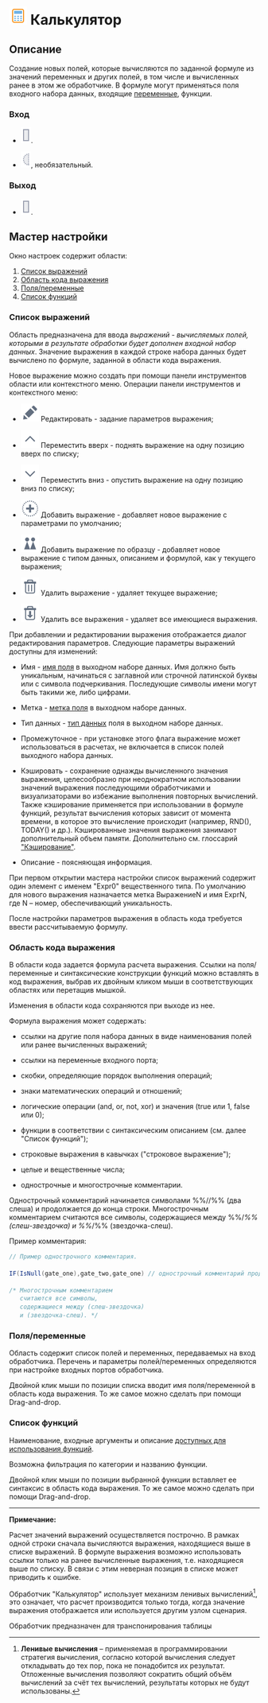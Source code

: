 # ![ ](../../media/app/icons/component-18/component-default-20.svg) Калькулятор

## Описание

Создание новых полей, которые вычисляются по заданной формуле из значений переменных и других полей, в том числе и вычисленных ранее в этом же обработчике. В формуле могут применяться поля входного набора данных, входящие [переменные](../../scenario/variables/README.md), функции.

### Вход

* ![](../../media/app/icons/ports/table-inactive.svg).

* ![](../../media/app/icons/ports/optional-input-variable-inactive.svg), необязательный.

### Выход

* ![](../../media/app/icons/ports/table-inactive.svg).

## Мастер настройки

Окно настроек содержит области:

 1. [Список выражений](#список_выражений)
 2. [Область кода выражения](#область_кода_выражения)
 3. [Поля/переменные](#поляпеременные)
 4. [Список функций](#список_функций)

### Список выражений

Область предназначена для ввода *выражений - вычисляемых полей, которыми в результате обработки будет дополнен входной набор данных*. Значение выражения в каждой строке набора данных будет вычислено по формуле, заданной в области кода выражения.

Новое выражение можно создать при помощи панели инструментов области или контекстного меню. Операции панели инструментов и контекстного меню:

* ![](../../media/app/icons/toolbar-18/toolbar-18-28.svg) Редактировать - задание параметров выражения;

* ![](../../media/app/icons/toolbar-18/toolbar-18-21.svg) Переместить вверх - поднять выражение на одну позицию вверх по списку;

* ![](../../media/app/icons/toolbar-18/toolbar-18-20.svg) Переместить вниз - опустить выражение на одну позицию вниз по списку;

* ![](../../media/app/icons/toolbar-18/toolbar-18-27.svg) Добавить выражение - добавляет новое выражение с параметрами по умолчанию;

* ![](../../media/app/icons/toolbar-18/toolbar-18-112.svg) Добавить выражение по образцу - добавляет новое выражение с типом данных, описанием и формулой, как у текущего выражения;

* ![](../../media/app/icons/toolbar-18/toolbar-18-8.svg) Удалить выражение - удаляет текущее выражение;

* ![](../../media/app/icons/toolbar-18/toolbar-18-127.svg) Удалить все выражения - удаляет все имеющиеся выражения.

При добавлении и редактировании выражения отображается диалог редактирования параметров. Следующие параметры выражений доступны для изменений:

* Имя - [имя поля](../../data/datasetfieldoptions.md) в выходном наборе данных. Имя должно быть уникальным, начинаться с заглавной или строчной латинской буквы или с символа подчеркивания. Последующие символы имени могут быть такими же, либо цифрами.

* Метка - [метка поля](../../data/datasetfieldoptions.md) в выходном наборе данных.

* Тип данных - [тип данных](../../data/datatype.md) поля в выходном наборе данных.

* Промежуточное - при установке этого флага выражение может использоваться в расчетах, не включается в список полей выходного набора данных.

* Кэшировать - сохранение однажды вычисленного значения выражения, целесообразно при неоднократном использовании значений выражения последующими обработчиками и визуализаторами во избежание выполнения повторных вычислений. Также кэширование применяется при использовании в формуле функций, результат вычисления которых зависит от момента времени, в которое это вычисление происходит (например, RND(), TODAY() и др.). Кэшированные значения выражения занимают дополнительный объем памяти. Дополнительно см. глоссарий ["Кэширование"](../../scenario/caching.md).

* Описание - поясняющая информация.

При первом открытии мастера настройки список выражений содержит один элемент с именем "Expr0" вещественного типа. По умолчанию для нового выражения назначается метка ВыражениеN и имя ExprN, где N – номер, обеспечивающий уникальность.

После настройки параметров выражения в область кода требуется ввести рассчитываемую формулу.

### Область кода выражения

В области кода задается формула расчета выражения. Ссылки на поля/переменные и синтаксические конструкции функций можно вставлять в код выражения, выбрав их двойным кликом мыши в соответствующих областях или перетащив мышкой.

Изменения в области кода сохраняются при выходе из нее.

Формула выражения может содержать:

* ссылки на другие поля набора данных в виде наименования полей или ранее вычисленных выражений;

* ссылки на переменные входного порта;

* скобки, определяющие порядок выполнения операций;

* знаки математических операций и отношений;

* логические операции (and, or, not, xor) и значения (true или 1, false или 0);

* функции в соответствии с синтаксическим описанием (см. далее "Список функций");

* строковые выражения в кавычках ("строковое выражение");

* целые и вещественные числа;

* однострочные и многострочные комментарии.

Однострочный комментарий начинается символами %%//%% (два слеша) и продолжается до конца строки. Многострочным комментарием считаются все символы, содержащиеся между %%/*%% (слеш-звездочка) и %%*/%% (звездочка-слеш).

Пример комментария:

```java
// Пример однострочного комментария.

IF(IsNull(gate_one),gate_two,gate_one) // однострочный комментарий продолжается до конца строки.

/* Многострочным комментарием
   считаются все символы,
   содержащиеся между (слеш-звездочка)
   и (звездочка-слеш). */
```

### Поля/переменные

Область содержит список полей и переменных, передаваемых на вход обработчика. Перечень и параметры полей/переменных определяются при настройке входных портов обработчика.

Двойной клик мыши по позиции списка вводит имя поля/переменной в область кода выражения. То же самое можно сделать при помощи Drag-and-drop.

### Список функций

Наименование, входные аргументы и описание [доступных для использования функций](../calc-func/README.md).

Возможна фильтрация по категории и названию функции.

Двойной клик мыши по позиции выбранной функции вставляет ее синтаксис в область кода выражения. То же самое можно сделать при помощи Drag-and-drop.

----

**Примечание:**

Расчет значений выражений осуществляется построчно. В рамках одной строки сначала вычисляются выражения, находящиеся выше в списке выражений. В формуле выражения возможно использовать ссылки только на ранее вычисленные выражения, т.е. находящиеся выше по списку. В связи с этим неверная позиция в списке может приводить к ошибке.

Обработчик "Калькулятор" использует механизм ленивых вычислений[^1], это означает, что расчет производится только тогда, когда значение выражения отображается или используется другим узлом сценария.

Обработчик предназначен для транспонирования таблицы

[^1]: **Ленивые вычисления** – применяемая в программировании стратегия вычисления, согласно которой вычисления следует откладывать до тех пор, пока не понадобится их результат. Отложенные вычисления позволяют сократить общий объём вычислений за счёт тех вычислений, результаты которых не будут использованы.